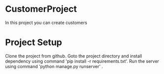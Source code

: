 # CustomerProject
In this project you can create customers

# Project Setup
Clone the project from github.
Goto the project directory and install dependency using command 'pip install -r requirements.txt'.
Run the server using command 'python manage.py runserver' .
